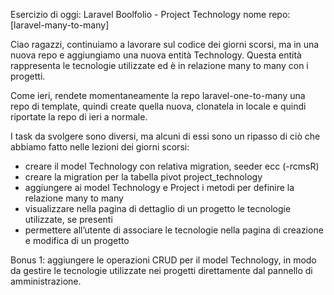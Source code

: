Esercizio di oggi: Laravel Boolfolio - Project Technology
nome repo: [laravel-many-to-many]

Ciao ragazzi,
continuiamo a lavorare sul codice dei giorni scorsi, ma in una nuova repo e aggiungiamo una nuova entità Technology. Questa entità rappresenta le tecnologie utilizzate ed è in relazione many to many con i progetti.

Come ieri, rendete momentaneamente la repo laravel-one-to-many una repo di template, quindi create quella nuova, clonatela in locale e quindi riportate la repo di ieri a normale.

I task da svolgere sono diversi, ma alcuni di essi sono un ripasso di ciò che abbiamo fatto nelle lezioni dei giorni scorsi:
- creare il model Technology con relativa  migration, seeder ecc (-rcmsR)
- creare la migration per la tabella pivot project_technology
- aggiungere ai model Technology e Project i metodi per definire la relazione many to many
- visualizzare nella pagina di dettaglio di un progetto le tecnologie utilizzate, se presenti
- permettere all’utente di associare le tecnologie nella pagina di creazione e modifica di un progetto

Bonus 1:
aggiungere le operazioni CRUD per il model Technology, in modo da gestire le tecnologie utilizzate nei progetti direttamente dal pannello di amministrazione.